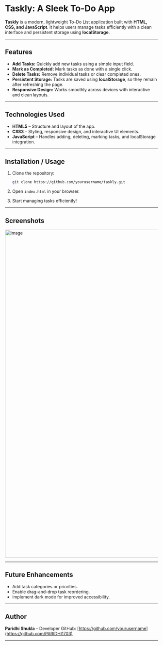 

# Taskly: A Sleek To-Do App

**Taskly** is a modern, lightweight To-Do List application built with **HTML, CSS, and JavaScript**. It helps users manage tasks efficiently with a clean interface and persistent storage using **localStorage**.

---

## **Features**

* **Add Tasks:** Quickly add new tasks using a simple input field.
* **Mark as Completed:** Mark tasks as done with a single click.
* **Delete Tasks:** Remove individual tasks or clear completed ones.
* **Persistent Storage:** Tasks are saved using **localStorage**, so they remain after refreshing the page.
* **Responsive Design:** Works smoothly across devices with interactive and clean layouts.

---

## **Technologies Used**

* **HTML5** – Structure and layout of the app.
* **CSS3** – Styling, responsive design, and interactive UI elements.
* **JavaScript** – Handles adding, deleting, marking tasks, and localStorage integration.

---

## **Installation / Usage**

1. Clone the repository:

   ```bash
   git clone https://github.com/yourusername/taskly.git
   ```
2. Open `index.html` in your browser.
3. Start managing tasks efficiently!

---

## **Screenshots**

<img width="1920" height="1080" alt="image" src="https://github.com/user-attachments/assets/60f53a67-57ff-4983-9990-9ba49bb3752c" />




---

## **Future Enhancements**

* Add task categories or priorities.
* Enable drag-and-drop task reordering.
* Implement dark mode for improved accessibility.

---

## **Author**

**Paridhi Shukla** – Developer
GitHub: [https://github.com/yourusername](https://github.com/PARIDHI1703)

---



